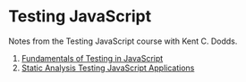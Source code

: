 # Testing JavaScript
Notes from the Testing JavaScript course with Kent C. Dodds.

1. [Fundamentals of Testing in JavaScript](/1-fundamentals)
2. [Static Analysis Testing JavaScript Applications](/2-static-analysis)
